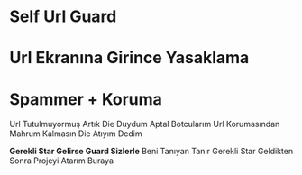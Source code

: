 # Self Url Guard
# Url Ekranına Girince Yasaklama
# Spammer + Koruma

Url Tutulmuyormuş Artık Die Duydum Aptal Botcularım Url Korumasından Mahrum Kalmasın Die Atıyım Dedim

**Gerekli Star Gelirse Guard Sizlerle**
Beni Tanıyan Tanır Gerekli Star Geldikten Sonra Projeyi Atarım Buraya
